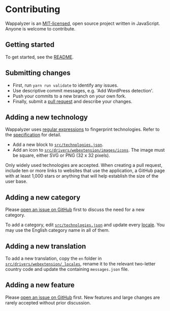 # Contributing

Wappalyzer is an [MIT-licensed](https://github.com/aliasio/wappalyzer/blob/master/LICENSE), open source project written in JavaScript. Anyone is welcome to contribute.

## Getting started

To get started, see the [README](https://github.com/aliasio/wappalyzer/blob/master/README.md).

## Submitting changes

-   First, run `yarn run validate` to identify any issues.
-   Use descriptive commit messages, e.g. 'Add WordPress detection'.
-   Push your commits to a new branch on your own fork.
-   Finally, submit a [pull request](https://help.github.com/articles/about-pull-requests/) and describe your changes.

## Adding a new technology

Wappalyzer uses [regular expressions](https://developer.mozilla.org/en-US/docs/Web/JavaScript/Guide/Regular_Expressions) to fingerprint technologies. Refer to the [specification](https://github.com/AliasIO/wappalyzer/blob/master/README.md#specification) for detail.

-   Add a new block to [`src/technologies.json`](https://github.com/aliasio/wappalyzer/blob/master/src/technologies.json).
-   Add an icon to [`src/drivers/webextension/images/icons`](https://github.com/aliasio/wappalyzer/tree/master/src/drivers/webextension/images/icons). The image must be square, either SVG or PNG (32 x 32 pixels).

Only widely used technologies are accepted. When creating a pull request, include ten or more links to websites that use the application, a GitHub page with at least 1,000 stars or anything that will help establish the size of the user base.

## Adding a new category

Please [open an issue on GitHub](https://github.com/aliasio/wappalyzer/issues) first to discuss the need for a new category.

To add a category, edit [`src/technologies.json`](https://github.com/aliasio/wappalyzer/blob/master/src/technologies.json) and update every [locale](https://github.com/aliasio/wappalyzer/tree/master/src/drivers/webextension/_locales). You may use the English category name in all of them.

## Adding a new translation

To add a new translation, copy the `en` folder in [`src/drivers/webextension/_locales`](https://github.com/aliasio/wappalyzer/tree/master/src/drivers/webextension/_locales), rename it to the relevant two-letter country code and update the containing `messages.json` file.

## Adding a new feature

Please [open an issue on GitHub](https://github.com/aliasio/wappalyzer/issues) first. New features and large changes are rarely accepted without prior discussion.
